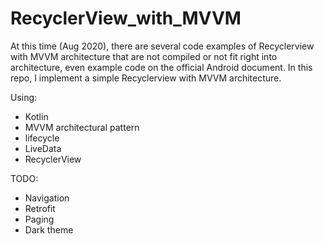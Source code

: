 # RecyclerView_with_MVVM
At this time (Aug 2020), there are several code examples of Recyclerview with MVVM architecture that are not compiled or not fit right into architecture, even example code on the official Android document. In this repo, I implement a simple Recyclerview with MVVM architecture.

Using:
- Kotlin
- MVVM architectural pattern
- lifecycle
- LiveData
- RecyclerView

TODO:
- Navigation
- Retrofit
- Paging
- Dark theme
